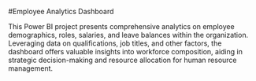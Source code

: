 #Employee Analytics Dashboard

This Power BI project presents comprehensive analytics on employee demographics, roles, salaries, and leave balances within the organization. Leveraging data on qualifications, job titles, and other factors, the dashboard offers valuable insights into workforce composition, aiding in strategic decision-making and resource allocation for human resource management.

